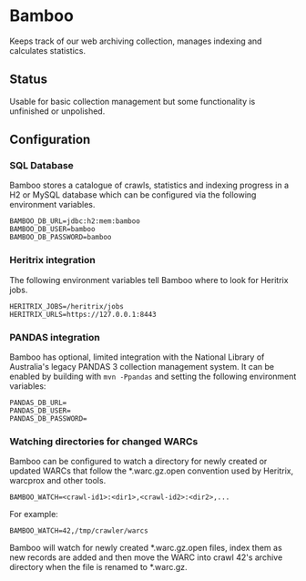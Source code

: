 # Bamboo

Keeps track of our web archiving collection, manages indexing and calculates statistics.

## Status

Usable for basic collection management but some functionality is unfinished or unpolished.

## Configuration

### SQL Database

Bamboo stores a catalogue of crawls, statistics and indexing progress in a H2 or MySQL database which can be configured
via the following environment variables.

    BAMBOO_DB_URL=jdbc:h2:mem:bamboo
    BAMBOO_DB_USER=bamboo
    BAMBOO_DB_PASSWORD=bamboo

### Heritrix integration

The following environment variables tell Bamboo where to look for Heritrix jobs.

    HERITRIX_JOBS=/heritrix/jobs
    HERITRIX_URLS=https://127.0.0.1:8443

### PANDAS integration

Bamboo has optional, limited integration with the National Library of Australia's legacy PANDAS 3 collection management
system.  It can be enabled by building with `mvn -Ppandas` and setting the following environment variables:

    PANDAS_DB_URL=
    PANDAS_DB_USER=
    PANDAS_DB_PASSWORD=

### Watching directories for changed WARCs

Bamboo can be configured to watch a directory for newly created or updated WARCs that follow the *.warc.gz.open
convention used by Heritrix, warcprox and other tools.

    BAMBOO_WATCH=<crawl-id1>:<dir1>,<crawl-id2>:<dir2>,...

For example:

    BAMBOO_WATCH=42,/tmp/crawler/warcs

Bamboo will watch for newly created *.warc.gz.open files, index them as new records are added and then move the WARC
into crawl 42's archive directory when the file is renamed to *.warc.gz.
